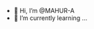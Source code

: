 - 👋 Hi, I’m @MAHUR-A
- 🌱 I’m currently learning ...

<!---
MAHUR-A/MAHUR-A is a ✨ special ✨ repository because its `README.md` (this file) appears on your GitHub profile.
You can click the Preview link to take a look at your changes.
--->
